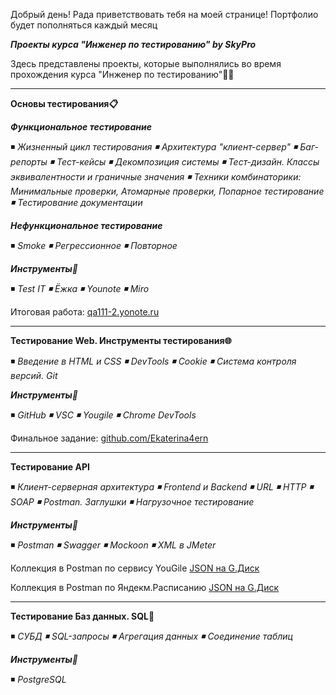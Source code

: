 Добрый день!
Рада приветствовать тебя на моей странице!
Портфолио будет пополняться каждый месяц

***Проекты курса "Инженер по тестированию" by SkyPro***

Здесь представлены проекты, которые выполнялись во время прохождения курса "Инженер по тестированию"👨‍💻

---

**Основы тестирования📋**

_**Функциональное тестирование**_ 

◾ *Жизненный цикл тестирования ◾ Архитектура "клиент-сервер" ◾ Баг-репорты ◾ Тест-кейсы ◾ Декомпозиция системы
◾ Тест-дизайн. Классы эквивалентности и граничные значения ◾ Техники комбинаторики:
Минимальные проверки, Атомарные проверки, Попарное тестирование ◾ Тестирование документации*

_**Нефункциональное тестирование**_ 

◾	*Smoke ◾	Регрессионное ◾	Повторное*

_**Инструменты🔧**_

◾ *Test IT ◾ Ёжка ◾ Younote ◾ Miro*

Итоговая работа: [qa111-2.yonote.ru](https://qa111-2.yonote.ru/share/ac6c0fb0-b645-44a0-9759-8a4771fd772e)

---

**Тестирование Web. Инструменты тестирования🌐** 

◾	*Введение в HTML и CSS ◾ DevTools ◾ Cookie ◾ Система контроля версий. Git*	 

_**Инструменты🔧**_

◾ *GitHub ◾ VSC ◾ Yougile ◾ Chrome DevTools*

Финальное задание: [github.com/Ekaterina4ern](https://github.com/Ekaterina4ern/skypro_final_task.git)


---

**Тестирование API** 

◾	*Клиент-серверная архитектура ◾ Frontend и Backend ◾ URL ◾ HTTP ◾ SOAP ◾ Postman. Заглушки ◾ Нагрузочное тестирование* 

_**Инструменты🔧**_

◾ *Postman ◾ Swagger ◾ Mockoon ◾ XML в JMeter*

Коллекция в Postman по  сервису YouGile
[JSON на G.Диск](https://drive.google.com/file/d/1CHAGapI9i2D827MM33NTXtnBzJFgfIn3/view?usp=drive_link)


Коллекция в Postman по Яндекм.Расписанию
[JSON на G.Диск](https://drive.google.com/file/d/1nvfPCvx7aZ4hlfNmJrmBidf7ZreCp8Ub/view?usp=drive_link)

---

**Тестирование Баз данных. SQL🐘** 

◾ *СУБД ◾ SQL-запросы ◾ Агрегация данных ◾ Соединение таблиц*

_**Инструменты🔧**_

◾ *PostgreSQL*
